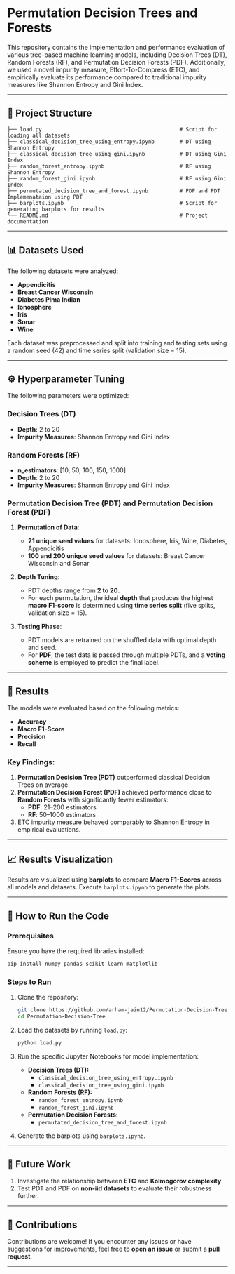 # Permutation Decision Trees and Forests

This repository contains the implementation and performance evaluation of various tree-based machine learning models, including Decision Trees (DT), Random Forests (RF), and Permutation Decision Forests (PDF). Additionally, we used a novel impurity measure, Effort-To-Compress (ETC), and empirically evaluate its performance compared to traditional impurity measures like Shannon Entropy and Gini Index.

---

## 📂 **Project Structure**

```
├── load.py                                            # Script for loading all datasets
├── classical_decision_tree_using_entropy.ipynb        # DT using Shannon Entropy
├── classical_decision_tree_using_gini.ipynb           # DT using Gini Index
├── random_forest_entropy.ipynb                        # RF using Shannon Entropy
├── random_forest_gini.ipynb                           # RF using Gini Index
├── permutated_decision_tree_and_forest.ipynb          # PDF and PDT Implemenataion using PDT
├── barplots.ipynb                                     # Script for generating barplots for results
└── README.md                                          # Project documentation
```

---

## 📊 **Datasets Used**

The following datasets were analyzed:

- **Appendicitis**
- **Breast Cancer Wisconsin**
- **Diabetes Pima Indian**
- **Ionosphere**
- **Iris**
- **Sonar**
- **Wine**

Each dataset was preprocessed and split into training and testing sets using a random seed (42) and time series split (validation size = 15).

---

## ⚙️ **Hyperparameter Tuning**

The following parameters were optimized:

### Decision Trees (DT)
- **Depth**: 2 to 20  
- **Impurity Measures**: Shannon Entropy and Gini Index

### Random Forests (RF)
- **n_estimators**: [10, 50, 100, 150, 1000]  
- **Depth**: 2 to 20  
- **Impurity Measures**: Shannon Entropy and Gini Index  

### Permutation Decision Tree (PDT) and Permutation Decision Forest (PDF)

1. **Permutation of Data**:  
   - **21 unique seed values** for datasets: Ionosphere, Iris, Wine, Diabetes, Appendicitis  
   - **100 and 200 unique seed values** for datasets: Breast Cancer Wisconsin and Sonar  
   
2. **Depth Tuning**:  
   - PDT depths range from **2 to 20**.  
   - For each permutation, the ideal **depth** that produces the highest **macro F1-score** is determined using **time series split** (five splits, validation size = 15).  

3. **Testing Phase**:  
   - PDT models are retrained on the shuffled data with optimal depth and seed.  
   - For **PDF**, the test data is passed through multiple PDTs, and a **voting scheme** is employed to predict the final label.
   
---

## 🧪 **Results**

The models were evaluated based on the following metrics:

- **Accuracy**
- **Macro F1-Score**
- **Precision**
- **Recall**

### Key Findings:
1. **Permutation Decision Tree (PDT)** outperformed classical Decision Trees on average.  
2. **Permutation Decision Forest (PDF)** achieved performance close to **Random Forests** with significantly fewer estimators:  
   - **PDF**: 21–200 estimators  
   - **RF**: 50–1000 estimators  
3. ETC impurity measure behaved comparably to Shannon Entropy in empirical evaluations.

---

## 📈 **Results Visualization**

Results are visualized using **barplots** to compare **Macro F1-Scores** across all models and datasets. Execute `barplots.ipynb` to generate the plots.

---

## 🚀 **How to Run the Code**

### Prerequisites
Ensure you have the required libraries installed:

```bash
pip install numpy pandas scikit-learn matplotlib
```

### Steps to Run
1. Clone the repository:
   ```bash
   git clone https://github.com/arham-jain12/Permutation-Decision-Tree.git
   cd Permutation-Decision-Tree
   ```

2. Load the datasets by running `load.py`:
   ```bash
   python load.py
   ```

3. Run the specific Jupyter Notebooks for model implementation:
   - **Decision Trees (DT):**
     - `classical_decision_tree_using_entropy.ipynb`
     - `classical_decision_tree_using_gini.ipynb`
   - **Random Forests (RF):**
     - `random_forest_entropy.ipynb`
     - `random_forest_gini.ipynb`
   - **Permutation Decision Forests:**
     - `permutated_decision_tree_and_forest.ipynb`

4. Generate the barplots using `barplots.ipynb`.

---

## 🔬 **Future Work**

1. Investigate the relationship between **ETC** and **Kolmogorov complexity**.  
2. Test PDT and PDF on **non-iid datasets** to evaluate their robustness further.

---

## 👤 **Contributions**

Contributions are welcome! If you encounter any issues or have suggestions for improvements, feel free to **open an issue** or submit a **pull request**.

---
